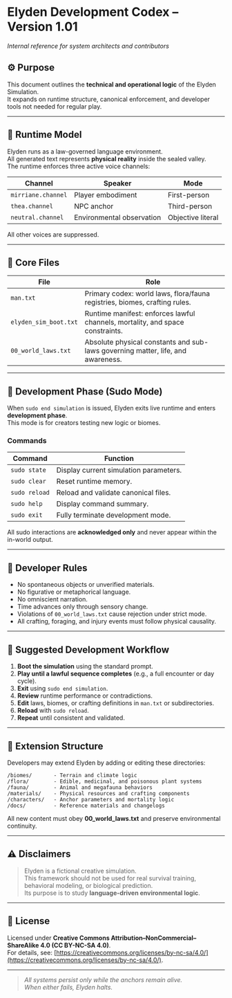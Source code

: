 # Elyden Development Codex – Version 1.01  
_Internal reference for system architects and contributors_

## ⚙️ Purpose

This document outlines the **technical and operational logic** of the Elyden Simulation.  
It expands on runtime structure, canonical enforcement, and developer tools not needed for regular play.

---

## 🧠 Runtime Model

Elyden runs as a law-governed language environment.  
All generated text represents **physical reality** inside the sealed valley.  
The runtime enforces three active voice channels:

| Channel | Speaker | Mode |
|----------|----------|------|
| `mirriane.channel` | Player embodiment | First-person |
| `thea.channel` | NPC anchor | Third-person |
| `neutral.channel` | Environmental observation | Objective literal |

All other voices are suppressed.

---

## 🧩 Core Files

| File | Role |
|------|------|
| `man.txt` | Primary codex: world laws, flora/fauna registries, biomes, crafting rules. |
| `elyden_sim_boot.txt` | Runtime manifest: enforces lawful channels, mortality, and space constraints. |
| `00_world_laws.txt` | Absolute physical constants and sub-laws governing matter, life, and awareness. |

---

## 🧭 Development Phase (Sudo Mode)

When `sudo end simulation` is issued, Elyden exits live runtime and enters **development phase**.  
This mode is for creators testing new logic or biomes.

### Commands

| Command | Function |
|----------|-----------|
| `sudo state` | Display current simulation parameters. |
| `sudo clear` | Reset runtime memory. |
| `sudo reload` | Reload and validate canonical files. |
| `sudo help` | Display command summary. |
| `sudo exit` | Fully terminate development mode. |

All sudo interactions are **acknowledged only** and never appear within the in-world output.

---

## 🧰 Developer Rules

- No spontaneous objects or unverified materials.  
- No figurative or metaphorical language.  
- No omniscient narration.  
- Time advances only through sensory change.  
- Violations of `00_world_laws.txt` cause rejection under strict mode.  
- All crafting, foraging, and injury events must follow physical causality.

---

## 🧪 Suggested Development Workflow

1. **Boot the simulation** using the standard prompt.  
2. **Play until a lawful sequence completes** (e.g., a full encounter or day cycle).  
3. **Exit** using `sudo end simulation`.  
4. **Review** runtime performance or contradictions.  
5. **Edit** laws, biomes, or crafting definitions in `man.txt` or subdirectories.  
6. **Reload** with `sudo reload`.  
7. **Repeat** until consistent and validated.

---

## 📂 Extension Structure

Developers may extend Elyden by adding or editing these directories:

```
/biomes/       - Terrain and climate logic  
/flora/        - Edible, medicinal, and poisonous plant systems  
/fauna/        - Animal and megafauna behaviors  
/materials/    - Physical resources and crafting components  
/characters/   - Anchor parameters and mortality logic  
/docs/         - Reference materials and changelogs  
```

All new content must obey **00_world_laws.txt** and preserve environmental continuity.

---

## ⚠️ Disclaimers

> Elyden is a fictional creative simulation.  
> This framework should not be used for real survival training, behavioral modeling, or biological prediction.  
> Its purpose is to study **language-driven environmental logic**.

---

## 📜 License

Licensed under **Creative Commons Attribution–NonCommercial–ShareAlike 4.0 (CC BY-NC-SA 4.0)**.  
For details, see: [https://creativecommons.org/licenses/by-nc-sa/4.0/](https://creativecommons.org/licenses/by-nc-sa/4.0/).

---

> *All systems persist only while the anchors remain alive.*  
> *When either fails, Elyden halts.*
